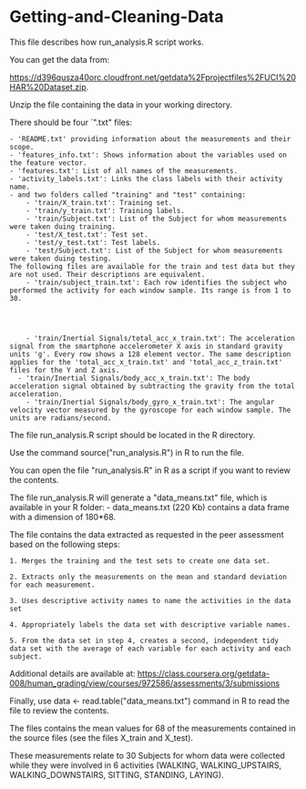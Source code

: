 Getting-and-Cleaning-Data
=========================
This file describes how run_analysis.R script works.

You can get the data from:

https://d396qusza40orc.cloudfront.net/getdata%2Fprojectfiles%2FUCI%20HAR%20Dataset.zip.

Unzip the file containing the data in your working directory. 

There should be four ´".txt" files:
    
    - 'README.txt' providing information about the measurements and their scope.
    - 'features_info.txt': Shows information about the variables used on the feature vector.
    - 'features.txt': List of all names of the measurements.
    - 'activity_labels.txt': Links the class labels with their activity name.
    - and two folders called "training" and "test" containing:
        - 'train/X_train.txt': Training set.
        - 'train/y_train.txt': Training labels.
        - 'train/Subject.txt': List of the Subject for whom measurements were taken duing training.
        - 'test/X_test.txt': Test set.
        - 'test/y_test.txt': Test labels.
        - 'test/Subject.txt': List of the Subject for whom measurements were taken duing testing.
    The following files are available for the train and test data but they are not used. Their descriptions are equivalent. 
        - 'train/subject_train.txt': Each row identifies the subject who performed the activity for each window sample. Its range is from 1 to 30.


 

        - 'train/Inertial Signals/total_acc_x_train.txt': The acceleration signal from the smartphone accelerometer X axis in standard gravity units 'g'. Every row shows a 128 element vector. The same description applies for the 'total_acc_x_train.txt' and 'total_acc_z_train.txt' files for the Y and Z axis. 
      - 'train/Inertial Signals/body_acc_x_train.txt': The body acceleration signal obtained by subtracting the gravity from the total acceleration. 
        - 'train/Inertial Signals/body_gyro_x_train.txt': The angular velocity vector measured by the gyroscope for each window sample. The units are radians/second. 


The file run_analysis.R script should be located in the R directory.

Use the command source("run_analysis.R") in R to run the file.

You can open the file "run_analysis.R" in R as a script if you want to review the contents.

The file run_analysis.R will generate a "data_means.txt" file, which is available in your R folder: 
    - data_means.txt (220 Kb) contains a data frame with a dimension of 180*68.

The file contains the data extracted as requested in the peer assessment based on the following steps:
    
    1. Merges the training and the test sets to create one data set.
    
    2. Extracts only the measurements on the mean and standard deviation for each measurement. 
    
    3. Uses descriptive activity names to name the activities in the data set
    
    4. Appropriately labels the data set with descriptive variable names. 
    
    5. From the data set in step 4, creates a second, independent tidy data set with the average of each variable for each activity and each subject.
    
 Additional details are available at: 
    https://class.coursera.org/getdata-008/human_grading/view/courses/972586/assessments/3/submissions
    
Finally, use data <- read.table("data_means.txt") command in R to read the file to review the contents.
    
The files contains the mean values for 68 of the measurements contained in the source files (see the files X_train and X_test).
    
These measurements relate to 30 Subjects for whom data were collected while they were involved in 6 activities (WALKING, WALKING_UPSTAIRS, WALKING_DOWNSTAIRS, SITTING, STANDING, LAYING).
    

